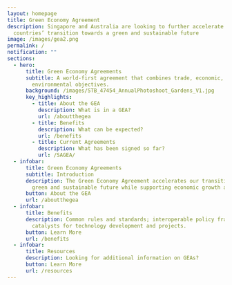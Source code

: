 ```yaml
---
layout: homepage
title: Green Economy Agreement
description: Singapore and Australia are looking to further accelerate both
  countries’ transition towards a green and sustainable future
image: /images/gea2.png
permalink: /
notification: ""
sections:
  - hero:
      title: Green Economy Agreements
      subtitle: A world-first agreement that combines trade, economic, and
        environmental objectives.
      background: /images/STB_47454_AnnualPhotoshoot_Gardens_V1.jpg
      key_highlights:
        - title: About the GEA
          description: What is in a GEA?
          url: /aboutthegea
        - title: Benefits
          description: What can be expected?
          url: /benefits
        - title: Current Agreements
          description: What has been signed so far?
          url: /SAGEA/
  - infobar:
      title: Green Economy Agreements
      subtitle: Introduction
      description: The Green Economy Agreement accelerates our transition towards a
        green and sustainable future while supporting economic growth and jobs.
      button: About the GEA
      url: /aboutthegea
  - infobar:
      title: Benefits
      description: Common rules and standards; interoperable policy frameworks; and
        catalysts for technology development and projects.
      button: Learn More
      url: /benefits
  - infobar:
      title: Resources
      description: Looking for additional information on GEAs?
      button: Learn More
      url: /resources
---
```

